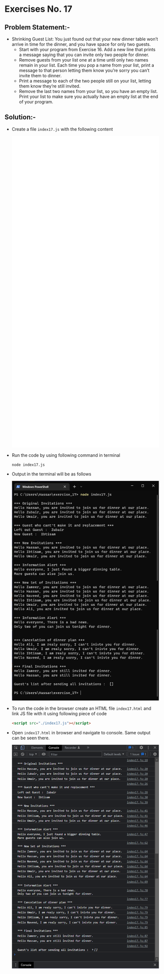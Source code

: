 # Exercises No. 17

## Problem Statement:-

- Shrinking Guest List:
  You just found out that your new dinner table won’t arrive in time for the dinner,
  and you have space for only two guests.
  - Start with your program from Exercise 16.
    Add a new line that prints a message saying that you can invite only two people for dinner.
  - Remove guests from your list one at a time until only two names remain in your list.
    Each time you pop a name from your list,
    print a message to that person letting them know you’re sorry you can’t invite them to dinner.
  - Print a message to each of the two people still on your list,
    letting them know they’re still invited.
  - Remove the last two names from your list, so you have an empty list.
    Print your list to make sure you actually have an empty list at the end of your program.

## Solution:-

- Create a file `index17.js` with the following content

  ![Exercise 17 JS Code](../snaps/q17p1.svg)

- Run the code by using following command in terminal

  ```
  node index17.js
  ```

- Output in the terminal will be as follows

  ![Exercise 17 Terminal Output](../snaps/q17p2.PNG)

- To run the code in the browser create an HTML file `index17.html` and link JS file with it using following piece of code

  ```html
  <script src="./index17.js"></script>
  ```

- Open `index17.html` in browser and navigate to console. Same output can be seen there.

  ![Exercise 17 Console Output](../snaps/q17p3.PNG)
